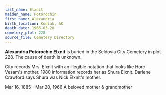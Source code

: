 ```yaml
---
last_name: Elxnit
maiden_name: Potorochin
first_name: Alexandria
birth_location: Kodiak, AK
death_date: 1966-03-20
cemetery_plot: 228
source_file: Cemetery Directory
---
```

**Alexandria Potorochin  Elxnit** is buried in the Seldovia City Cemetery in plot 228.  The cause of death is unknown.

City records Mrs. Elxnit with an illegible notation that looks like Horc Vesam's mother. 1980 information records her as Shura Elxnit. Darlene Crawford says Shura was Nick Elxnit's mother.

Mar 16, 1885 - Mar 20, 1966 A beloved mother & grandmother
